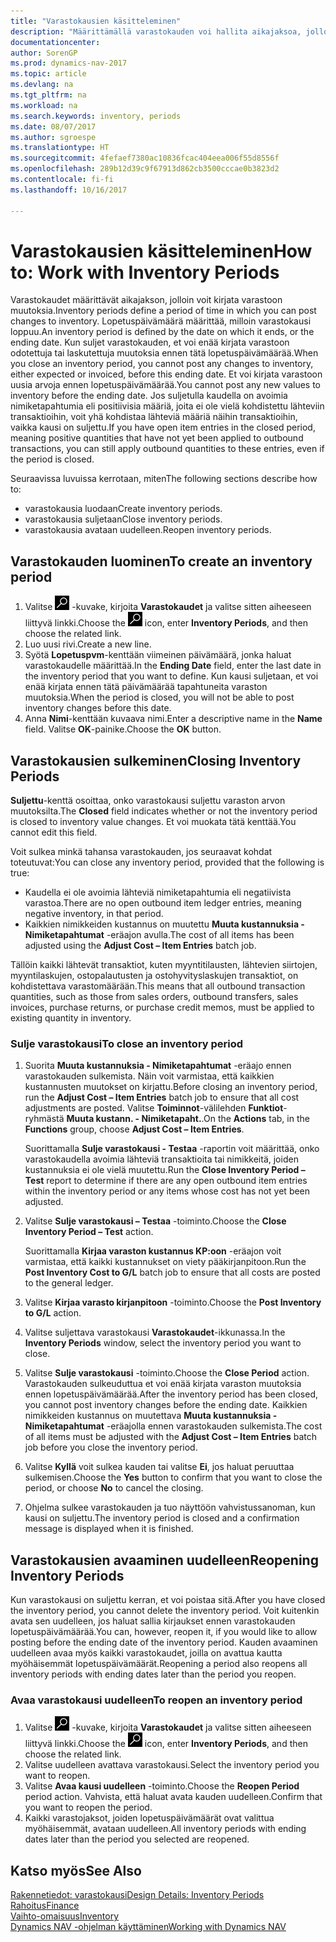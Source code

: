 ```yaml
---
title: "Varastokausien käsitteleminen"
description: "Määrittämällä varastokauden voi hallita aikajaksoa, jolloin henkilöt voivat kirjata muutoksia varastoon."
documentationcenter: 
author: SorenGP
ms.prod: dynamics-nav-2017
ms.topic: article
ms.devlang: na
ms.tgt_pltfrm: na
ms.workload: na
ms.search.keywords: inventory, periods
ms.date: 08/07/2017
ms.author: sgroespe
ms.translationtype: HT
ms.sourcegitcommit: 4fefaef7380ac10836fcac404eea006f55d8556f
ms.openlocfilehash: 289b12d39c9f67913d862cb3500cccae0b3823d2
ms.contentlocale: fi-fi
ms.lasthandoff: 10/16/2017

---
```

# <a name="how-to-work-with-inventory-periods"></a><span data-ttu-id="b3aeb-103">Varastokausien käsitteleminen</span><span class="sxs-lookup"><span data-stu-id="b3aeb-103">How to: Work with Inventory Periods</span></span>
<span data-ttu-id="b3aeb-104">Varastokaudet määrittävät aikajakson, jolloin voit kirjata varastoon muutoksia.</span><span class="sxs-lookup"><span data-stu-id="b3aeb-104">Inventory periods define a period of time in which you can post changes to inventory.</span></span> <span data-ttu-id="b3aeb-105">Lopetuspäivämäärä määrittää, milloin varastokausi loppuu.</span><span class="sxs-lookup"><span data-stu-id="b3aeb-105">An inventory period is defined by the date on which it ends, or the ending date.</span></span> <span data-ttu-id="b3aeb-106">Kun suljet varastokauden, et voi enää kirjata varastoon odotettuja tai laskutettuja muutoksia ennen tätä lopetuspäivämäärää.</span><span class="sxs-lookup"><span data-stu-id="b3aeb-106">When you close an inventory period, you cannot post any changes to inventory, either expected or invoiced, before this ending date.</span></span> <span data-ttu-id="b3aeb-107">Et voi kirjata varastoon uusia arvoja ennen lopetuspäivämäärää.</span><span class="sxs-lookup"><span data-stu-id="b3aeb-107">You cannot post any new values to inventory before the ending date.</span></span> <span data-ttu-id="b3aeb-108">Jos suljetulla kaudella on avoimia nimiketapahtumia eli positiivisia määriä, joita ei ole vielä kohdistettu lähteviin transaktioihin, voit yhä kohdistaa lähteviä määriä näihin transaktioihin, vaikka kausi on suljettu.</span><span class="sxs-lookup"><span data-stu-id="b3aeb-108">If you have open item entries in the closed period, meaning positive quantities that have not yet been applied to outbound transactions, you can still apply outbound quantities to these entries, even if the period is closed.</span></span>  

<span data-ttu-id="b3aeb-109">Seuraavissa luvuissa kerrotaan, miten</span><span class="sxs-lookup"><span data-stu-id="b3aeb-109">The following sections describe how to:</span></span>  

* <span data-ttu-id="b3aeb-110">varastokausia luodaan</span><span class="sxs-lookup"><span data-stu-id="b3aeb-110">Create inventory periods.</span></span>  
* <span data-ttu-id="b3aeb-111">varastokausia suljetaan</span><span class="sxs-lookup"><span data-stu-id="b3aeb-111">Close inventory periods.</span></span>  
* <span data-ttu-id="b3aeb-112">varastokausia avataan uudelleen.</span><span class="sxs-lookup"><span data-stu-id="b3aeb-112">Reopen inventory periods.</span></span>  

## <a name="to-create-an-inventory-period"></a><span data-ttu-id="b3aeb-113">Varastokauden luominen</span><span class="sxs-lookup"><span data-stu-id="b3aeb-113">To create an inventory period</span></span>  
1. <span data-ttu-id="b3aeb-114">Valitse ![Etsi sivu tai raportti](media/ui-search/search_small.png "Etsi sivu tai raportti -kuvake") -kuvake, kirjoita **Varastokaudet** ja valitse sitten aiheeseen liittyvä linkki.</span><span class="sxs-lookup"><span data-stu-id="b3aeb-114">Choose the ![Search for Page or Report](media/ui-search/search_small.png "Search for Page or Report icon") icon, enter **Inventory Periods**, and then choose the related link.</span></span>  
2. <span data-ttu-id="b3aeb-115">Luo uusi rivi.</span><span class="sxs-lookup"><span data-stu-id="b3aeb-115">Create a new line.</span></span>  
3. <span data-ttu-id="b3aeb-116">Syötä **Lopetuspvm**-kenttään viimeinen päivämäärä, jonka haluat varastokaudelle määrittää.</span><span class="sxs-lookup"><span data-stu-id="b3aeb-116">In the **Ending Date** field, enter the last date in the inventory period that you want to define.</span></span> <span data-ttu-id="b3aeb-117">Kun kausi suljetaan, et voi enää kirjata ennen tätä päivämäärää tapahtuneita varaston muutoksia.</span><span class="sxs-lookup"><span data-stu-id="b3aeb-117">When the period is closed, you will not be able to post inventory changes before this date.</span></span>  
4. <span data-ttu-id="b3aeb-118">Anna **Nimi**-kenttään kuvaava nimi.</span><span class="sxs-lookup"><span data-stu-id="b3aeb-118">Enter a descriptive name in the **Name** field.</span></span> <span data-ttu-id="b3aeb-119">Valitse **OK**-painike.</span><span class="sxs-lookup"><span data-stu-id="b3aeb-119">Choose the **OK** button.</span></span>  

## <a name="closing-inventory-periods"></a><span data-ttu-id="b3aeb-120">Varastokausien sulkeminen</span><span class="sxs-lookup"><span data-stu-id="b3aeb-120">Closing Inventory Periods</span></span>  
<span data-ttu-id="b3aeb-121">**Suljettu**-kenttä osoittaa, onko varastokausi suljettu varaston arvon muutoksilta.</span><span class="sxs-lookup"><span data-stu-id="b3aeb-121">The **Closed** field indicates whether or not the inventory period is closed to inventory value changes.</span></span> <span data-ttu-id="b3aeb-122">Et voi muokata tätä kenttää.</span><span class="sxs-lookup"><span data-stu-id="b3aeb-122">You cannot edit this field.</span></span>  

<span data-ttu-id="b3aeb-123">Voit sulkea minkä tahansa varastokauden, jos seuraavat kohdat toteutuvat:</span><span class="sxs-lookup"><span data-stu-id="b3aeb-123">You can close any inventory period, provided that the following is true:</span></span>  

* <span data-ttu-id="b3aeb-124">Kaudella ei ole avoimia lähteviä nimiketapahtumia eli negatiivista varastoa.</span><span class="sxs-lookup"><span data-stu-id="b3aeb-124">There are no open outbound item ledger entries, meaning negative inventory, in that period.</span></span>  
* <span data-ttu-id="b3aeb-125">Kaikkien nimikkeiden kustannus on muutettu **Muuta kustannuksia - Nimiketapahtumat** -eräajon avulla.</span><span class="sxs-lookup"><span data-stu-id="b3aeb-125">The cost of all items has been adjusted using the **Adjust Cost – Item Entries** batch job.</span></span>  

<span data-ttu-id="b3aeb-126">Tällöin kaikki lähtevät transaktiot, kuten myyntitilausten, lähtevien siirtojen, myyntilaskujen, ostopalautusten ja ostohyvityslaskujen transaktiot, on kohdistettava varastomäärään.</span><span class="sxs-lookup"><span data-stu-id="b3aeb-126">This means that all outbound transaction quantities, such as those from sales orders, outbound transfers, sales invoices, purchase returns, or purchase credit memos, must be applied to existing quantity in inventory.</span></span>  

### <a name="to-close-an-inventory-period"></a><span data-ttu-id="b3aeb-127">Sulje varastokausi</span><span class="sxs-lookup"><span data-stu-id="b3aeb-127">To close an inventory period</span></span>  
1. <span data-ttu-id="b3aeb-128">Suorita  **Muuta kustannuksia - Nimiketapahtumat** -eräajo ennen varastokauden sulkemista. Näin voit varmistaa, että kaikkien kustannusten muutokset on kirjattu.</span><span class="sxs-lookup"><span data-stu-id="b3aeb-128">Before closing an inventory period, run the **Adjust Cost – Item Entries** batch job to ensure that all cost adjustments are posted.</span></span> <span data-ttu-id="b3aeb-129">Valitse **Toiminnot**-välilehden **Funktiot**-ryhmästä **Muuta kustann. - Nimiketapaht.**.</span><span class="sxs-lookup"><span data-stu-id="b3aeb-129">On the **Actions** tab, in the **Functions** group, choose **Adjust Cost – Item Entries**.</span></span>  

     <span data-ttu-id="b3aeb-130">Suorittamalla **Sulje varastokausi - Testaa** -raportin voit määrittää, onko varastokaudella avoimia lähteviä transaktioita tai nimikkeitä, joiden kustannuksia ei ole vielä muutettu.</span><span class="sxs-lookup"><span data-stu-id="b3aeb-130">Run the **Close Inventory Period – Test** report to determine if there are any open outbound item entries within the inventory period or any items whose cost has not yet been adjusted.</span></span>  
2. <span data-ttu-id="b3aeb-131">Valitse **Sulje varastokausi – Testaa** -toiminto.</span><span class="sxs-lookup"><span data-stu-id="b3aeb-131">Choose the **Close Inventory Period – Test** action.</span></span>  

     <span data-ttu-id="b3aeb-132">Suorittamalla **Kirjaa varaston kustannus KP:oon** -eräajon voit varmistaa, että kaikki kustannukset on viety pääkirjanpitoon.</span><span class="sxs-lookup"><span data-stu-id="b3aeb-132">Run the **Post Inventory Cost to G/L** batch job to ensure that all costs are posted to the general ledger.</span></span>  
3. <span data-ttu-id="b3aeb-133">Valitse **Kirjaa varasto kirjanpitoon** -toiminto.</span><span class="sxs-lookup"><span data-stu-id="b3aeb-133">Choose the **Post Inventory to G/L** action.</span></span>  
4. <span data-ttu-id="b3aeb-134">Valitse suljettava varastokausi **Varastokaudet**-ikkunassa.</span><span class="sxs-lookup"><span data-stu-id="b3aeb-134">In the **Inventory Periods** window, select the inventory period you want to close.</span></span>  
5. <span data-ttu-id="b3aeb-135">Valitse **Sulje varastokausi** -toiminto.</span><span class="sxs-lookup"><span data-stu-id="b3aeb-135">Choose the **Close Period** action.</span></span> <span data-ttu-id="b3aeb-136">Varastokauden sulkeuduttua et voi enää kirjata varaston muutoksia ennen lopetuspäivämäärää.</span><span class="sxs-lookup"><span data-stu-id="b3aeb-136">After the inventory period has been closed, you cannot post inventory changes before the ending date.</span></span> <span data-ttu-id="b3aeb-137">Kaikkien nimikkeiden kustannus on muutettava **Muuta kustannuksia - Nimiketapahtumat** -eräajolla ennen varastokauden sulkemista.</span><span class="sxs-lookup"><span data-stu-id="b3aeb-137">The cost of all items must be adjusted with the **Adjust Cost – Item Entries** batch job before you close the inventory period.</span></span>  
6. <span data-ttu-id="b3aeb-138">Valitse **Kyllä** voit sulkea kauden tai valitse **Ei**, jos haluat peruuttaa sulkemisen.</span><span class="sxs-lookup"><span data-stu-id="b3aeb-138">Choose the **Yes** button to confirm that you want to close the period, or choose **No** to cancel the closing.</span></span>  
7. <span data-ttu-id="b3aeb-139">Ohjelma sulkee varastokauden ja tuo näyttöön vahvistussanoman, kun kausi on suljettu.</span><span class="sxs-lookup"><span data-stu-id="b3aeb-139">The inventory period is closed and a confirmation message is displayed when it is finished.</span></span>  

## <a name="reopening-inventory-periods"></a><span data-ttu-id="b3aeb-140">Varastokausien avaaminen uudelleen</span><span class="sxs-lookup"><span data-stu-id="b3aeb-140">Reopening Inventory Periods</span></span>  
<span data-ttu-id="b3aeb-141">Kun varastokausi on suljettu kerran, et voi poistaa sitä.</span><span class="sxs-lookup"><span data-stu-id="b3aeb-141">After you have closed the inventory period, you cannot delete the inventory period.</span></span> <span data-ttu-id="b3aeb-142">Voit kuitenkin avata sen uudelleen, jos haluat sallia kirjaukset ennen varastokauden lopetuspäivämäärää.</span><span class="sxs-lookup"><span data-stu-id="b3aeb-142">You can, however, reopen it, if you would like to allow posting before the ending date of the inventory period.</span></span> <span data-ttu-id="b3aeb-143">Kauden avaaminen uudelleen avaa myös kaikki varastokaudet, joilla on avattua kautta myöhäisemmät lopetuspäivämäärät.</span><span class="sxs-lookup"><span data-stu-id="b3aeb-143">Reopening a period also reopens all inventory periods with ending dates later than the period you reopen.</span></span>  

### <a name="to-reopen-an-inventory-period"></a><span data-ttu-id="b3aeb-144">Avaa varastokausi uudelleen</span><span class="sxs-lookup"><span data-stu-id="b3aeb-144">To reopen an inventory period</span></span>  
1. <span data-ttu-id="b3aeb-145">Valitse ![Etsi sivu tai raportti](media/ui-search/search_small.png "Etsi sivu tai raportti -kuvake") -kuvake, kirjoita **Varastokaudet** ja valitse sitten aiheeseen liittyvä linkki.</span><span class="sxs-lookup"><span data-stu-id="b3aeb-145">Choose the ![Search for Page or Report](media/ui-search/search_small.png "Search for Page or Report icon") icon, enter **Inventory Periods**, and then choose the related link.</span></span>  
2. <span data-ttu-id="b3aeb-146">Valitse uudelleen avattava varastokausi.</span><span class="sxs-lookup"><span data-stu-id="b3aeb-146">Select the inventory period you want to reopen.</span></span>  
3. <span data-ttu-id="b3aeb-147">Valitse **Avaa kausi uudelleen** -toiminto.</span><span class="sxs-lookup"><span data-stu-id="b3aeb-147">Choose the **Reopen Period** period action.</span></span> <span data-ttu-id="b3aeb-148">Vahvista, että haluat avata kauden uudelleen.</span><span class="sxs-lookup"><span data-stu-id="b3aeb-148">Confirm that you want to reopen the period.</span></span>  
4. <span data-ttu-id="b3aeb-149">Kaikki varastojaksot, joiden lopetuspäivämäärät ovat valittua myöhäisemmät, avataan uudelleen.</span><span class="sxs-lookup"><span data-stu-id="b3aeb-149">All inventory periods with ending dates later than the period you selected are reopened.</span></span>  

## <a name="see-also"></a><span data-ttu-id="b3aeb-150">Katso myös</span><span class="sxs-lookup"><span data-stu-id="b3aeb-150">See Also</span></span>  
[<span data-ttu-id="b3aeb-151">Rakennetiedot: varastokausi</span><span class="sxs-lookup"><span data-stu-id="b3aeb-151">Design Details: Inventory Periods</span></span>](design-details-inventory-periods.md)  
[<span data-ttu-id="b3aeb-152">Rahoitus</span><span class="sxs-lookup"><span data-stu-id="b3aeb-152">Finance</span></span>](finance.md)  
[<span data-ttu-id="b3aeb-153">Vaihto-omaisuus</span><span class="sxs-lookup"><span data-stu-id="b3aeb-153">Inventory</span></span>](inventory-manage-inventory.md)  
[<span data-ttu-id="b3aeb-154">Dynamics NAV -ohjelman käyttäminen</span><span class="sxs-lookup"><span data-stu-id="b3aeb-154">Working with Dynamics NAV</span></span>](ui-work-product.md)

